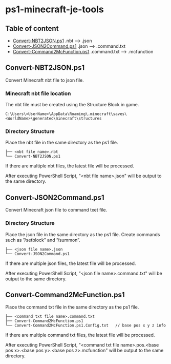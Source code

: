 # ps1-minecraft-je-tools
## Table of content
- [Convert-NBT2JSON.ps1](#convert-nbt2jsonps1)         .nbt  --> .json
- [Convert-JSON2Command.ps1](#convert-json2commandps1) .json --> .command.txt
- [Convert-Command2McFunction.ps1](#convert-command2mcfunctionps1) .command.txt --> .mcfunction

## Convert-NBT2JSON.ps1
Convert Minecraft nbt file to json file.

### Minecraft nbt file location
The nbt file must be created using the Structure Block in game.
```
C:\Users\<UserName>\AppData\Roaming\.minecraft\saves\<WorldName>\generated\minecraft\structures
```

### Directory Structure
Place the nbt file in the same directory as the ps1 file.
```
├── <nbt file name>.nbt
└── Convert-NBT2JSON.ps1
```
If there are multiple nbt files, the latest file will be processed.

After executing PowerShell Script, "\<nbt file name\>.json" will be output to the same directory.

## Convert-JSON2Command.ps1
Convert Minecraft json file to command txet file.

### Directory Structure
Place the json file in the same directory as the ps1 file. Create commands such as ”/setblock” and ”/summon”.
```
├── <json file name>.json
└── Convert-JSON2Command.ps1
```
If there are multiple json files, the latest file will be processed.

After executing PowerShell Script, "\<json file name\>.command.txt" will be output to the same directory.

## Convert-Command2McFunction.ps1
Place the command txt file in the same directory as the ps1 file.
```
├── <command txt file name>.command.txt
├── Convert-Command2McFunction.ps1
└── Convert-Command2McFunction.ps1.Config.txt   // base pos x y z info
```
If there are multiple command txt files, the latest file will be processed.

After executing PowerShell Script, "\<command txt file name\>.pos.\<base pos x\>.\<base pos y\>.\<base pos z\>.mcfunction" will be output to the same directory.
